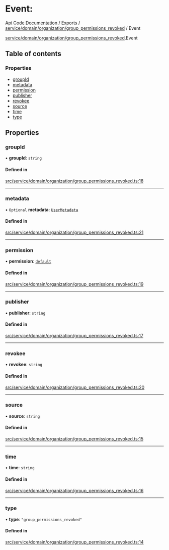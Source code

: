# Event: 
 
[Api Code Documentation](../README.md) / [Exports](../modules.md) / [service/domain/organization/group\_permissions\_revoked](../modules/service_domain_organization_group_permissions_revoked.md) / Event

[service/domain/organization/group\_permissions\_revoked](../modules/service_domain_organization_group_permissions_revoked.md).Event

## Table of contents

### Properties

- [groupId](service_domain_organization_group_permissions_revoked.Event.md#groupid)
- [metadata](service_domain_organization_group_permissions_revoked.Event.md#metadata)
- [permission](service_domain_organization_group_permissions_revoked.Event.md#permission)
- [publisher](service_domain_organization_group_permissions_revoked.Event.md#publisher)
- [revokee](service_domain_organization_group_permissions_revoked.Event.md#revokee)
- [source](service_domain_organization_group_permissions_revoked.Event.md#source)
- [time](service_domain_organization_group_permissions_revoked.Event.md#time)
- [type](service_domain_organization_group_permissions_revoked.Event.md#type)

## Properties

### groupId

• **groupId**: `string`

#### Defined in

[src/service/domain/organization/group_permissions_revoked.ts:18](https://github.com/openkfw/TruBudget/blob/422cbec/api/src/service/domain/organization/group_permissions_revoked.ts#L18)

___

### metadata

• `Optional` **metadata**: [`UserMetadata`](../modules/service_domain_metadata.md#usermetadata)

#### Defined in

[src/service/domain/organization/group_permissions_revoked.ts:21](https://github.com/openkfw/TruBudget/blob/422cbec/api/src/service/domain/organization/group_permissions_revoked.ts#L21)

___

### permission

• **permission**: [`default`](../modules/authz_intents.md#default)

#### Defined in

[src/service/domain/organization/group_permissions_revoked.ts:19](https://github.com/openkfw/TruBudget/blob/422cbec/api/src/service/domain/organization/group_permissions_revoked.ts#L19)

___

### publisher

• **publisher**: `string`

#### Defined in

[src/service/domain/organization/group_permissions_revoked.ts:17](https://github.com/openkfw/TruBudget/blob/422cbec/api/src/service/domain/organization/group_permissions_revoked.ts#L17)

___

### revokee

• **revokee**: `string`

#### Defined in

[src/service/domain/organization/group_permissions_revoked.ts:20](https://github.com/openkfw/TruBudget/blob/422cbec/api/src/service/domain/organization/group_permissions_revoked.ts#L20)

___

### source

• **source**: `string`

#### Defined in

[src/service/domain/organization/group_permissions_revoked.ts:15](https://github.com/openkfw/TruBudget/blob/422cbec/api/src/service/domain/organization/group_permissions_revoked.ts#L15)

___

### time

• **time**: `string`

#### Defined in

[src/service/domain/organization/group_permissions_revoked.ts:16](https://github.com/openkfw/TruBudget/blob/422cbec/api/src/service/domain/organization/group_permissions_revoked.ts#L16)

___

### type

• **type**: ``"group_permissions_revoked"``

#### Defined in

[src/service/domain/organization/group_permissions_revoked.ts:14](https://github.com/openkfw/TruBudget/blob/422cbec/api/src/service/domain/organization/group_permissions_revoked.ts#L14)
